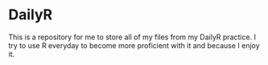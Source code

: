 # DailyR

This is a repository for me to store all of my files from my DailyR practice. I try to use R everyday to become more proficient with it and because I enjoy it.
